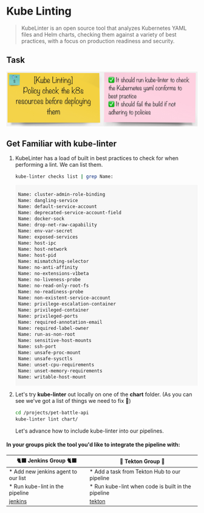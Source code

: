 # Kube Linting
> KubeLinter is an open source tool that analyzes Kubernetes YAML files and Helm charts, checking them against a variety of best practices, with a focus on production readiness and security.

## Task

![task-kube-lint](./images/task-kube-lint.png)

## Get Familiar with kube-linter

1. KubeLinter has a load of built in best practices to check for when performing a lint. We can list them.

    ```bash
    kube-linter checks list | grep Name:
    ```

    <div class="highlight" style="background: #f7f7f7">
    <pre><code class="language-yaml">
    Name: cluster-admin-role-binding
    Name: dangling-service
    Name: default-service-account
    Name: deprecated-service-account-field
    Name: docker-sock
    Name: drop-net-raw-capability
    Name: env-var-secret
    Name: exposed-services
    Name: host-ipc
    Name: host-network
    Name: host-pid
    Name: mismatching-selector
    Name: no-anti-affinity
    Name: no-extensions-v1beta
    Name: no-liveness-probe
    Name: no-read-only-root-fs
    Name: no-readiness-probe
    Name: non-existent-service-account
    Name: privilege-escalation-container
    Name: privileged-container
    Name: privileged-ports
    Name: required-annotation-email
    Name: required-label-owner
    Name: run-as-non-root
    Name: sensitive-host-mounts
    Name: ssh-port
    Name: unsafe-proc-mount
    Name: unsafe-sysctls
    Name: unset-cpu-requirements
    Name: unset-memory-requirements
    Name: writable-host-mount
    </code></pre></div>

2.  Let's try **kube-linter** out locally on one of the **chart** folder. (As you can see we've got a list of things we need to fix 👀)

    ```bash
    cd /projects/pet-battle-api
    kube-linter lint chart/
    ```
    Let's advance how to include kube-linter into our pipelines.
#### In your groups pick the tool you'd like to integrate the pipeline with:

| 🐈‍⬛ **Jenkins Group** 🐈‍⬛  |  🐅 **Tekton Group** 🐅 |
|-----------------------|----------------------------|
| * Add new jenkins agent to our list | * Add a task from Tekton Hub to our pipeline |
| * Run kube-lint in the pipeline | * Run kube-lint when code is built in the pipeline |
| [jenkins](3-revenge-of-the-automated-testing/5a-jenkins.md) | [tekton](3-revenge-of-the-automated-testing/5b-tekton.md) |
